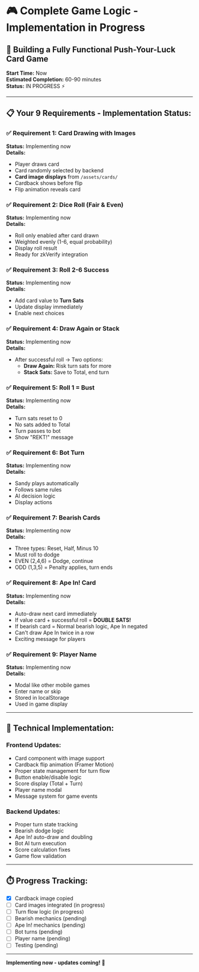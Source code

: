 # 🎮 Complete Game Logic - Implementation in Progress

## 🎯 Building a Fully Functional Push-Your-Luck Card Game

**Start Time:** Now  
**Estimated Completion:** 60-90 minutes  
**Status:** IN PROGRESS ⚡  

---

## 📋 **Your 9 Requirements - Implementation Status:**

### ✅ **Requirement 1: Card Drawing with Images**
**Status:** Implementing now  
**Details:**
- Player draws card
- Card randomly selected by backend
- **Card image displays** from `/assets/cards/`
- Cardback shows before flip
- Flip animation reveals card

### ✅ **Requirement 2: Dice Roll (Fair & Even)**
**Status:** Implementing now  
**Details:**
- Roll only enabled after card drawn
- Weighted evenly (1-6, equal probability)
- Display roll result
- Ready for zkVerify integration

### ✅ **Requirement 3: Roll 2-6 Success**
**Status:** Implementing now  
**Details:**
- Add card value to **Turn Sats**
- Update display immediately
- Enable next choices

### ✅ **Requirement 4: Draw Again or Stack**
**Status:** Implementing now  
**Details:**
- After successful roll → Two options:
  - **Draw Again:** Risk turn sats for more
  - **Stack Sats:** Save to Total, end turn

### ✅ **Requirement 5: Roll 1 = Bust**
**Status:** Implementing now  
**Details:**
- Turn sats reset to 0
- No sats added to Total
- Turn passes to bot
- Show "REKT!" message

### ✅ **Requirement 6: Bot Turn**
**Status:** Implementing now  
**Details:**
- Sandy plays automatically
- Follows same rules
- AI decision logic
- Display actions

### ✅ **Requirement 7: Bearish Cards**
**Status:** Implementing now  
**Details:**
- Three types: Reset, Half, Minus 10
- Must roll to dodge
- EVEN (2,4,6) = Dodge, continue
- ODD (1,3,5) = Penalty applies, turn ends

### ✅ **Requirement 8: Ape In! Card**
**Status:** Implementing now  
**Details:**
- Auto-draw next card immediately
- If value card + successful roll = **DOUBLE SATS!**
- If bearish card = Normal bearish logic, Ape In negated
- Can't draw Ape In twice in a row
- Exciting message for players

### ✅ **Requirement 9: Player Name**
**Status:** Implementing now  
**Details:**
- Modal like other mobile games
- Enter name or skip
- Stored in localStorage
- Used in game display

---

## 🔧 **Technical Implementation:**

### Frontend Updates:
- Card component with image support
- Cardback flip animation (Framer Motion)
- Proper state management for turn flow
- Button enable/disable logic
- Score display (Total + Turn)
- Player name modal
- Message system for game events

### Backend Updates:
- Proper turn state tracking
- Bearish dodge logic
- Ape In! auto-draw and doubling
- Bot AI turn execution
- Score calculation fixes
- Game flow validation

---

## ⏱️ **Progress Tracking:**

- [x] Cardback image copied
- [ ] Card images integrated (in progress)
- [ ] Turn flow logic (in progress)
- [ ] Bearish mechanics (pending)
- [ ] Ape In! mechanics (pending)
- [ ] Bot turns (pending)
- [ ] Player name (pending)
- [ ] Testing (pending)

---

**Implementing now - updates coming!** 🚀



